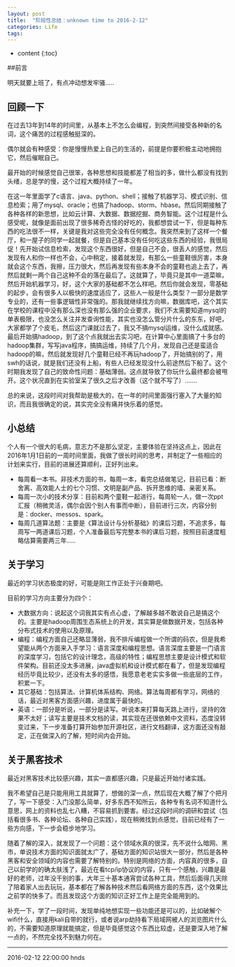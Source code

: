 ```yaml
---
layout: post
title:  "阶段性总结：unknown time to 2016-2-12"
categories: Life
tags:
---
```


* content
{:toc}

##前言

明天就要上班了，有点冲动想发牢骚.....

## 回顾一下

在过去13年到14年的时间里，从基本上不怎么会编程，到突然间接受各种新的名词，这个痛苦的过程感触挺深的。

偶尔就会有种感受：你是慢慢热爱上自己的生活的，前提是你要积极主动地拥抱它，然后催眠自己。

最开始的时候感觉自己很笨，各种思想和技能都差了相当的多，做什么都没有找到头绪，总是学的慢，这个过程大概持续了一年。

在这一年里面学了c语言、java、python、shell；接触了机器学习、模式识别、信息检索；用了mysql、oracle；也搞了hadoop、storm、hbase。然后同期接触了各种各样的新思想，比如云计算、大数据、数据挖掘、商务智能。这个过程是什么感受呢，就像是面前出现了很多稀奇古怪的好吃的，我都想尝试一下，但是每种东西的吃法很不一样，关键是我对这些完全没有任何概念。我突然来到了这样一个餐厅，和一屋子的同学一起就餐，但是自己基本没有任何吃这些东西的经验，我很局促！先开始试信息检索，发现这个东西很好，但是自己不会，很丢人的感觉，然后发现有人和你一样也不会，心中稍定，接着就发现，有那么一些童鞋很厉害，本身就会这个东西，我擦，压力很大，然后再发现有些本身不会的童鞋也追上去了，再然后就剩一两个自己这种不会的落在最后了。这就算了，毕竟只是其中一道菜嘛，然后开始机器学习，好，这个大家的基础都不怎么样吧。然后你就会发现，零基础的起步，会有很多人以极快的速度适应了，这些人一般是什么类型？一部分是数学专业的，还有一些事逻辑性非常强的。那我就继续找方向嘛，数据库吧，这个其实在学校的课程中没有那么深也没有那么强的企业要求，我们不太需要知道mysql的单表极限，也没怎么关注并发查询性能，其实也没怎么管分片什么的东东，好吧，大家都学了个皮毛，然后这门课就过去了，我又不搞mysql运维，没什么成就感。最后开始搞hadoop，到了这个点我就出去实习吧，在计算中心里面搞了十多台的hadoop集群，写写java程序，搞搞运维，持续了几个月，发现自己还是蛮适合hadoop的嘛，然后就发现好几个童鞋已经不再玩hadoop了，开始搞别的了，用swh的话说，就是我们还没有上船，有些人已经发现没什么前途然后下船了。这个时期我发现了自己的致命性问题：基础薄弱。这点就导致了你玩什么最终都会被甩开。这个状况直到在实验室呆了很久之后才改善（这个就不写了）.......

总的来说，这段时间对我帮助是极大的，在一年的时间里面强行塞入了大量的知识，而且我很确定的说，其实完全没有痛并快乐着的感觉。

## 小总结

个人有一个很大的毛病，意志力不是那么坚定，主要体验在坚持这点上，因此在2016年1月1日前的一周时间里面，我做了很长时间的思考，并制定了一些相应的计划来实行，目前的进展还算顺利，正好列出来。

- 每周看一本书。非技术方面的书，每周一本，看完总结做笔记，目前已看：断舍离、高效能人士的七个习惯、文明是副产品、拆开思维的墙、亲密关系。
- 每周一次小的技术分享：目前和两个童鞋一起进行，每周轮一人，做一次ppt汇报（稍微灵活，偶尔会因个别人有事而中断），目前进行三次，内容分别是：docker、messos、spark。
- 每周几道算法题：主要是《算法设计与分析基础》的课后习题，不追求多，每周写一两道课后习题，个人准备最后写完整本书的课后习题，按照目前速度粗略估算需要两三年.....


## 关于学习

最近的学习状态极度的好，可能是刚工作正处于兴奋期吧。

目前的学习方向主要分为四个：

- 大数据方向：说起这个词我其实有点心虚，了解越多越不敢说自己是搞这个的。主要是hadoop周围生态系统上的开发，其实算是做数据开发，包括各种分布式技术的使用以及原理。
- 编程：编程方面自己还略显薄弱，我不排斥编程做一个所谓的码农，但是我希望能从两个方面来入手学习：语言深度和编程思想。语言深度主要是一门语言的深度学习，包括它的设计理念，高级的特性；编程思想主要是设计模式和软件架构。目前还没太多进展，java虚拟机和设计模式都在看了，但是发现编程经历毕竟比较少，还没有太多的感悟，我愿意老老实实多做一些底层的工作，积累一下。
- 其它基础：包括算法、计算机体系结构、网络。算法每周都有学习，网络的话，最近对黑客方面感兴趣，进度属于最快的。
- 英语：一部分是听说，一部分是读写。听说本来打算每天路上进行，坚持的效果不太好；读写主要是技术文档的读，其实现在还很依赖中文资料，态度没转变过来，下一步准备打算开始参加开源社区，进行文档翻译，这方面还没有敲定，正在做深入的了解，短时间内会开始。

## 关于黑客技术

最近对黑客技术比较感兴趣，其实一直都感兴趣，只是最近开始付诸实践。

我不希望自己是只能用用工具就算了，想做的深一点，然后现在大概了解了个把月了，写一下感受：入门没那么简单，好多东西不知所云，各种专有名词不知道什么意思，网上的资料也乱七八糟，不容易抓到要害。经过这段时间的调研和尝试（包括看很多书、各种论坛、各种自己实践），现在稍微找到点感觉，目前已经有了一些方向感，下一步会稳步地学习。

随着了解的深入，就发现了一个问题：这个领域水真的很深，先不说什么暗网、黑市，单说技术方面的知识面就太广了，基础方面的知识站很大一部分，然后是各种黑客和安全领域的内容也需要了解特别的。特别是网络的方面，内容真的很多，自己以前学的的确太肤浅了，最近在看tcp/ip协议的内容，只有一个感触，兴趣是最好的老师，过年没干别的事，大年三十基本通宵尝试各种工具，然后后面得几天除了陪着家人出去玩玩，基本都在了解各种技术然后看网络方面的东西，这个效果比之前学的快多了。而且发现这个方面的知识正好工作上是完全能用到的。

补充一下，学了一段时间，发现单纯地想实现一些功能还是可以的，比如破解个wifi什么，直接用kali自带的就行，或者说arp劫持看下局域网被人的浏览图片什么的，不需要知道原理就能搞定，但是毕竟感觉这个东西比较虚，还是要深入地了解一点的，不然完全找不到魅力何在。

***
2016-02-12 22:00:00 hnds

